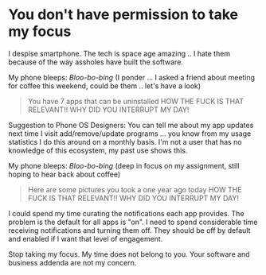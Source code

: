 You don't have permission to take my focus
==========================================

I despise smartphone. The tech is space age amazing .. I hate them because of the way assholes have built the software.

My phone bleeps: _Bloo-bo-bing_
(I ponder ... I asked a friend about meeting for coffee this weekend, could be them .. let's have a look)
> You have 7 apps that can be uninstalled
HOW THE FUCK IS THAT RELEVANT!! WHY DID YOU INTERRUPT MY DAY!

Suggestion to Phone OS Designers: You can tell me about my app updates next time I visit add/remove/update programs ... you know from my usage statistics I do this around on a monthly basis. I'm not a user that has no knowledge of this ecosystem, my past use shows this.


My phone bleeps: _Bloo-bo-bing_
(deep in focus on my assignment, still hoping to hear back about coffee)
> Here are some pictures you took a one year ago today
HOW THE FUCK IS THAT RELEVANT!! WHY DID YOU INTERRUPT MY DAY!


I could spend my time curating the notifications each app provides. The problem is the default for all apps is "on". 
I need to spend considerable time receiving notifications and turning them off. 
They should be off by default and enabled if I want that level of engagement.

Stop taking my focus.
My time does not belong to you.
Your software and business addenda are not my concern.
